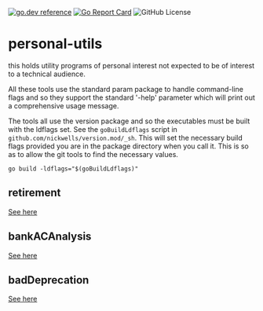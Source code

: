 <!-- Code generated by mkbadge; DO NOT EDIT. START -->
[![go.dev reference](https://img.shields.io/badge/go.dev-reference-green?logo=go)](https://pkg.go.dev/mod/github.com/nickwells/personal-utils)
[![Go Report Card](https://goreportcard.com/badge/github.com/nickwells/personal-utils)](https://goreportcard.com/report/github.com/nickwells/personal-utils)
![GitHub License](https://img.shields.io/github/license/nickwells/personal-utils)
<!-- Code generated by mkbadge; DO NOT EDIT. END -->
# personal-utils
this holds utility programs of personal interest not expected to be of
interest to a technical audience.

All these tools use the standard param package to handle command-line flags
and so they support the standard '-help' parameter which will print out a
comprehensive usage message.

The tools all use the version package and so the executables must be built
with the ldflags set. See the `goBuildLdflags` script
in `github.com/nickwells/version.mod/_sh`. This will set the necessary
build flags provided you are in the package directory when you call it. This
is so as to allow the git tools to find the necessary values.

```
go build -ldflags="$(goBuildLdflags)"
```


## retirement

[See here](retirement/_retirement.DOC.md)

## bankACAnalysis

[See here](bankACAnalysis/_bankACAnalysis.DOC.md)

## badDeprecation

[See here](badDeprecation/_badDeprecation.DOC.md)
